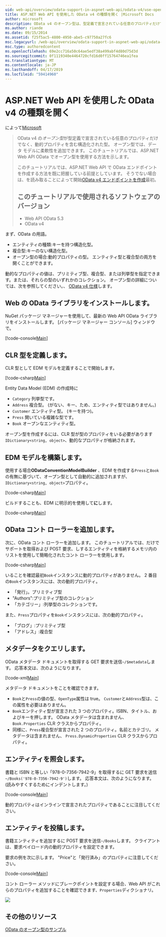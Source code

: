 ```yaml
---
uid: web-api/overview/odata-support-in-aspnet-web-api/odata-v4/use-open-types-in-odata-v4
title: ASP.NET Web API を使用した OData v4 の種類を開く |Microsoft Docs
author: microsoft
description: OData v4 のオープン型は、型定義で宣言されている任意のプロパティだけでなく、動的プロパティを含む構造化された型です。 開く...
ms.author: riande
ms.date: 09/15/2014
ms.assetid: f25f5ac5-4800-4950-abe5-c97750a27fc6
msc.legacyurl: /web-api/overview/odata-support-in-aspnet-web-api/odata-v4/use-open-types-in-odata-v4
msc.type: authoredcontent
ms.openlocfilehash: 69e2cc716a50c64ae5edf38a499abf4d80d75d3d
ms.sourcegitcommit: 0f1119340e4464720cfd16d0ff15764746ea1fea
ms.translationtype: MT
ms.contentlocale: ja-JP
ms.lasthandoff: 04/17/2019
ms.locfileid: "59414960"
---
```

# <a name="open-types-in-odata-v4-with-aspnet-web-api"></a>ASP.NET Web API を使用した OData v4 の種類を開く

によって[Microsoft](https://github.com/microsoft)

> OData v4 の*オープン型*が型定義で宣言されている任意のプロパティだけでなく、動的プロパティを含む構造化された型。 オープン型では、データ モデルに柔軟性を追加できます。 このチュートリアルでは、ASP.NET Web API OData でオープン型を使用する方法を示します。
> 
> このチュートリアルでは、ASP.NET Web API で OData エンドポイントを作成する方法を既に把握している前提としています。 そうでない場合は、を読み取ることによって開始[OData v4 エンドポイントを作成](create-an-odata-v4-endpoint.md)最初。
> 
> ## <a name="software-versions-used-in-the-tutorial"></a>このチュートリアルで使用されるソフトウェアのバージョン
> 
> 
> - Web API OData 5.3
> - OData v4


まず、OData の用語。

- エンティティの種類:キーを持つ構造化型。
- 複合型:キーのない構造化型。
- オープン型の場合:動的プロパティの型。 エンティティ型と複合型の両方を開くことができます。

動的なプロパティの値は、プリミティブ型、複合型、または列挙型を指定できます。または、それらの型のいずれかのコレクション。 オープン型の詳細については、次を参照してください。、 [OData v4 仕様](http://www.odata.org/documentation/odata-version-4-0/)します。

## <a name="install-the-web-odata-libraries"></a>Web の OData ライブラリをインストールします。

NuGet パッケージ マネージャーを使用して、最新の Web API OData ライブラリをインストールします。 [パッケージ マネージャー コンソール] ウィンドウで。

[!code-console[Main](use-open-types-in-odata-v4/samples/sample1.cmd)]

## <a name="define-the-clr-types"></a>CLR 型を定義します。

CLR 型として EDM モデルを定義することで開始します。

[!code-csharp[Main](use-open-types-in-odata-v4/samples/sample2.cs)]

Entity Data Model (EDM) の作成時に

- `Category` 列挙型です。
- `Address` 複合型。 (がない、キー、ため、エンティティ型ではありません。)
- `Customer` エンティティ型。 (キーを持つ)。
- `Press` 開いている複雑な型です。
- `Book` オープンなエンティティ型。

オープン型を作成するには、CLR 型が型のプロパティをいる必要があります`IDictionary<string, object>`、動的なプロパティが格納されます。

## <a name="build-the-edm-model"></a>EDM モデルを構築します。

使用する場合**ODataConventionModelBuilder** 、EDM を作成する`Press`と`Book`の有無に基づいて、オープン型として自動的に追加されますが、`IDictionary<string, object>`プロパティ。

[!code-csharp[Main](use-open-types-in-odata-v4/samples/sample3.cs)]

ビルドすることも、EDM に明示的を使用して**に**します。

[!code-csharp[Main](use-open-types-in-odata-v4/samples/sample4.cs)]

## <a name="add-an-odata-controller"></a>OData コント ローラーを追加します。

次に、OData コント ローラーを追加します。 このチュートリアルでは、だけでサポートを取得および POST 要求、しするエンティティを格納するメモリ内のリストを使用して簡略化されたコント ローラーを使用します。

[!code-csharp[Main](use-open-types-in-odata-v4/samples/sample5.cs)]

いることを確認最初`Book`インスタンスに動的プロパティがありません。 2 番目の`Book`インスタンスには、次の動的プロパティ。

- 「発行」。プリミティブ型
- "Authors":プリミティブ型のコレクション
- 「カテゴリー」:列挙型のコレクションです。

また、`Press`プロパティを`Book`インスタンスには、次の動的プロパティ。

- 「ブログ」:プリミティブ型
- 「アドレス」:複合型

## <a name="query-the-metadata"></a>メタデータをクエリします。

OData メタデータ ドキュメントを取得する GET 要求を送信`~/$metadata`します。 応答本文は、次のようになります。

[!code-xml[Main](use-open-types-in-odata-v4/samples/sample6.xml?highlight=5,21)]

メタデータ ドキュメントをことを確認できます。

- `Book`と`Press`の値の型、`OpenType`属性は true。 `Customer`と`Address`型は、この属性を必要はありません。
- `Book`エンティティ型が宣言された 3 つのプロパティ。ISBN、タイトル、およびキーを押します。 OData メタデータは含まれません、 `Book.Properties` CLR クラスからプロパティ。
- 同様に、`Press`複合型が宣言された 2 つのプロパティ。名前とカテゴリ。 メタデータは含まれません、 `Press.DynamicProperties` CLR クラスからプロパティ。

## <a name="query-an-entity"></a>エンティティを照会します。

書籍と ISBN と等しい「978-0-7356-7942-9」を取得するに GET 要求を送信`~/Books('978-0-7356-7942-9')`します。 応答本文は、次のようになります。 (読みやすくするためにインデントします。)

[!code-console[Main](use-open-types-in-odata-v4/samples/sample7.cmd?highlight=8-13,15-23)]

動的プロパティはインラインで宣言されたプロパティであることに注目してください。

## <a name="post-an-entity"></a>エンティティを投稿します。

書籍エンティティを追加するに POST 要求を送信`~/Books`します。 クライアントは、要求ペイロード内の動的プロパティを設定できます。

要求の例を次に示します。 "Price"と「発行済み」のプロパティに注意してください。

[!code-console[Main](use-open-types-in-odata-v4/samples/sample8.cmd?highlight=10)]

コント ローラー メソッドにブレークポイントを設定する場合、Web API がこれらのプロパティを追加することを確認できます、`Properties`ディクショナリ。

![](use-open-types-in-odata-v4/_static/image1.png)

## <a name="additional-resources"></a>その他のリソース

[OData のオープン型のサンプル](http://aspnet.codeplex.com/sourcecontrol/latest#Samples/WebApi/OData/v4/ODataOpenTypeSample/ReadMe.txt)
